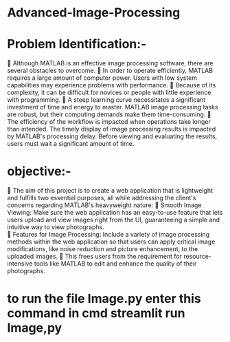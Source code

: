 # Advanced-Image-Processing

# Problem Identification:-
	Although MATLAB is an effective image processing software, there are several obstacles to overcome.
	In order to operate efficiently, MATLAB requires a large amount of computer power. Users with low system capabilities may experience problems with performance.
	Because of its complexity, it can be difficult for novices or people with little experience with programming.
	 A steep learning curve necessitates a significant investment of time and energy to master. MATLAB image processing tasks are robust, but their computing demands make them time-consuming.
	The efficiency of the workflow is impacted when operations take longer than intended. The timely display of image processing results is impacted by MATLAB's processing delay. Before viewing and evaluating the results, users must wait a significant amount of time. 


# objective:-
	The aim of this project is to create a web application that is lightweight and fulfills two essential purposes, all while addressing the client's concerns regarding MATLAB's heavyweight nature: 
	  Smooth Image Viewing: Make sure the web application has an easy-to-use feature that lets users upload and view images right from the UI, guaranteeing a simple and intuitive way to view photographs.     
	 Features for Image Processing: Include a variety of image processing methods within the web application so that users can apply critical image modifications, like noise reduction and picture enhancement, to the uploaded images. 
	This frees users from the requirement for resource-intensive tools like MATLAB to edit and enhance the quality of their photographs. 

# to run the file Image.py enter this command in cmd streamlit run Image,py
